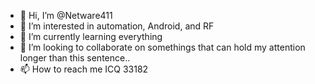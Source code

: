 - 👋 Hi, I’m @Netware411
- 👀 I’m interested in automation, Android, and RF
- 🌱 I’m currently learning everything
- 💞️ I’m looking to collaborate on somethings that can hold my attention longer than this sentence.. 
- 📫 How to reach me ICQ 33182

<!---
Netware411/Netware411 is a ✨ special ✨ repository because its `README.md` (this file) appears on your GitHub profile.
You can click the Preview link to take a look at your changes.
--->
